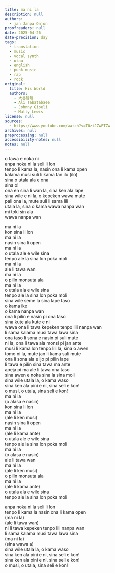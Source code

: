 ```yaml
---
title: ma ni la
description: null
authors:
  - jan Janpa Onjon
proofreaders: null
date: 2025-04-26
date-precision: day
tags:
  - translation
  - music
  - vocal synth
  - utau
  - english
  - punk music
  - rap
  - rock
original:
  title: His World
  authors:
    - 大谷智哉
    - Ali Tabatabaee
    - Johnny Gioeli
    - Matty Lewis
license: null
sources:
  - https://www.youtube.com/watch?v=T0ztJZwPTZw
archives: null
preprocessing: null
accessibility-notes: null
notes: null
---
```


o tawa e noka ni  \
anpa noka ni la seli li lon  \
tenpo li kama la, nasin ona li kama open  \
kalama musi suli li kama tan ilo (ilo)  \
sina o utala ala e ona  \
sina o!  \
ona en sina li wan la, sina ken ala lape  \
sina wile e ni la, o kepeken wawa mute  \
pali ona la, mute suli li sama lili  \
utala la, sina o kama wawa nanpa wan  \
mi toki sin ala  \
wawa nanpa wan

ma ni la  \
kon sina li lon  \
ma ni la  \
nasin sina li open  \
ma ni la  \
o utala ale e wile sina  \
tenpo ale la sina lon poka moli  \
ma ni la  \
ale li tawa wan  \
ma ni la  \
o pilin monsuta ala  \
ma ni la  \
o utala ala e wile sina  \
tenpo ale la sina lon poka moli  \
sina wile seme la sina lape taso  \
o kama ike  \
o kama nanpa wan  \
ona li pilin e nasin pi ona taso  \
sina kute ala kute e ni  \
wawa ona li tawa kepeken tenpo lili nanpa wan  \
li sama kalama musi tawa lawa sina  \
ona taso li sona e nasin pi suli mute  \
ni la, ona li tawa ala monsi pi jan ante  \
musi li kama lon tenpo lili la, sina o awen  \
tomo ni la, mute jan li kama suli mute  \
ona li sona ala e ijo pi pilin lape  \
li tawa e pilin sina tawa ma ante  \
apeja pi ma ale li tawa ona taso  \
sina awen e noka sina la sina moli  \
sina wile utala la, o kama waso  \
sina ken ala pini e ni, sina seli e kon!  \
o musi, o utala, sina seli e kon!  \
ma ni la  \
(o alasa e nasin)  \
kon sina li lon  \
ma ni la  \
(ale li ken musi)  \
nasin sina li open  \
ma ni la  \
(ale li kama ante)  \
o utala ale e wile sina  \
tenpo ale la sina lon poka moli  \
ma ni la  \
(o alasa e nasin)  \
ale li tawa wan  \
ma ni la  \
(ale li ken musi)  \
o pilin monsuta ala  \
ma ni la  \
(ale li kama ante)  \
o utala ala e wile sina  \
tenpo ale la sina lon poka moli

anpa noka ni la seli li lon  \
tenpo li kama la nasin ona li kama open  \
(ma ni la)  \
(ale li tawa wan)  \
ni li tawa kepeken tenpo lili nanpa wan  \
li sama kalama musi tawa lawa sina  \
(ma ni la)  \
(sina wawa a)  \
sina wile utala la, o kama waso  \
sina ken ala pini e ni, sina seli e kon!  \
sina ken ala pini e ni, sina seli e kon!  \
o musi, o utala, sina seli e kon!
